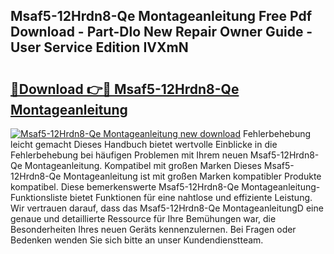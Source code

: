## Msaf5-12Hrdn8-Qe Montageanleitung Free Pdf Download - Part-Dlo New Repair Owner Guide - User Service Edition IVXmN

# <h2><a href="http://df8y9w.blite.top/?on=Msaf5-12Hrdn8-Qe+Montageanleitung">🔗Download 👉🔴 Msaf5-12Hrdn8-Qe Montageanleitung</a></h2>

[![Msaf5-12Hrdn8-Qe Montageanleitung new download](https://i.imgur.com/lujVjoI.png)](http://df8y9w.blite.top/?on=Msaf5-12Hrdn8-Qe+Montageanleitung)
Fehlerbehebung leicht gemacht Dieses Handbuch bietet wertvolle Einblicke in die Fehlerbehebung bei häufigen Problemen mit Ihrem neuen Msaf5-12Hrdn8-Qe Montageanleitung. Kompatibel mit großen Marken Dieses Msaf5-12Hrdn8-Qe Montageanleitung ist mit großen Marken kompatibler Produkte kompatibel. Diese bemerkenswerte Msaf5-12Hrdn8-Qe Montageanleitung-Funktionsliste bietet Funktionen für eine nahtlose und effiziente Leistung. Wir vertrauen darauf, dass das Msaf5-12Hrdn8-Qe MontageanleitungD eine genaue und detaillierte Ressource für Ihre Bemühungen war, die Besonderheiten Ihres neuen Geräts kennenzulernen. Bei Fragen oder Bedenken wenden Sie sich bitte an unser Kundendienstteam.
